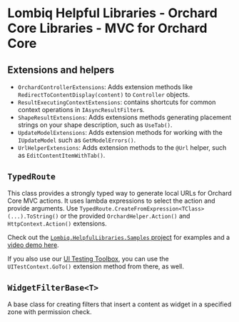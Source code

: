 # Lombiq Helpful Libraries - Orchard Core Libraries - MVC for Orchard Core

## Extensions and helpers

- `OrchardControllerExtensions`: Adds extension methods like `RedirectToContentDisplay(content)` to `Controller` objects.
- `ResultExecutingContextExtensions`: contains shortcuts for common context operations in `IAsyncResultFilter`s.
- `ShapeResultExtensions`: Adds extensions methods generating placement strings on your shape description, such as `UseTab()`.
- `UpdateModelExtensions`: Adds extension methods for working with the `IUpdateModel` such as `GetModelErrors()`.
- `UrlHelperExtensions`: Adds extension methods to the `@Url` helper, such as `EditContentItemWithTab()`.

## `TypedRoute`

This class provides a strongly typed way to generate local URLs for Orchard Core MVC actions. It uses lambda expressions to select the action and provide arguments. Use `TypedRoute.CreateFromExpression<TClass>(...).ToString()` or the provided `OrchardHelper.Action()` and `HttpContext.Action()` extensions.

Check out the [`Lombiq.HelpfulLibraries.Samples` project](../../Lombiq.HelpfulLibraries.Samples) for examples and a [video demo here](https://www.youtube.com/watch?v=_q1kCqkeSE0).

If you also use our [UI Testing Toolbox](https://github.com/Lombiq/UI-Testing-Toolbox/), you can use the `UITestContext.GoTo()` extension method from there, as well.

## `WidgetFilterBase<T>`

A base class for creating filters that insert a content as widget in a specified zone with permission check.
